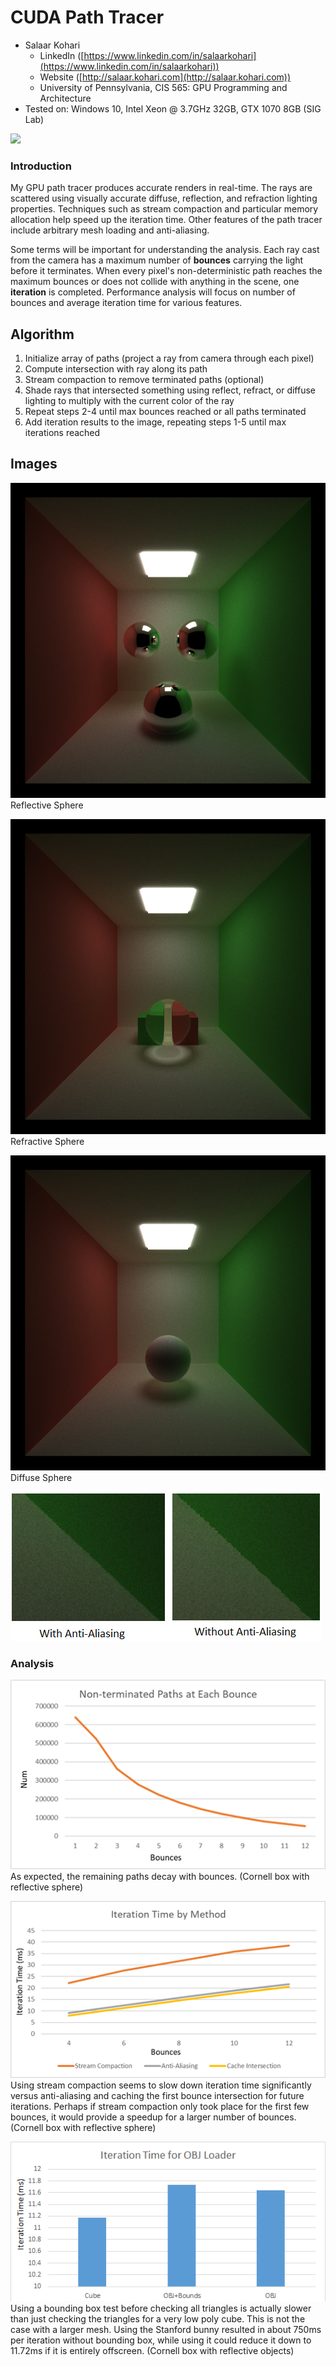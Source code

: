 CUDA Path Tracer
======================

* Salaar Kohari
  * LinkedIn ([https://www.linkedin.com/in/salaarkohari](https://www.linkedin.com/in/salaarkohari))
  * Website ([http://salaar.kohari.com](http://salaar.kohari.com))
  * University of Pennsylvania, CIS 565: GPU Programming and Architecture
* Tested on: Windows 10, Intel Xeon @ 3.7GHz 32GB, GTX 1070 8GB (SIG Lab)

![](img/pathtrace.gif)

### Introduction
My GPU path tracer produces accurate renders in real-time. The rays are scattered using visually accurate diffuse, reflection, and refraction lighting properties. Techniques such as stream compaction and particular memory allocation help speed up the iteration time. Other features of the path tracer include arbitrary mesh loading and anti-aliasing.

Some terms will be important for understanding the analysis. Each ray cast from the camera has a maximum number of **bounces** carrying the light before it terminates. When every pixel's non-deterministic path reaches the maximum bounces or does not collide with anything in the scene, one **iteration** is completed. Performance analysis will focus on number of bounces and average iteration time for various features.

## Algorithm
1. Initialize array of paths (project a ray from camera through each pixel)
2. Compute intersection with ray along its path
3. Stream compaction to remove terminated paths (optional)
4. Shade rays that intersected something using reflect, refract, or diffuse lighting to multiply with the current color of the ray
5. Repeat steps 2-4 until max bounces reached or all paths terminated
6. Add iteration results to the image, repeating steps 1-5 until max iterations reached

## Images
![](img/cornell-reflect.png)
Reflective Sphere

![](img/cornell-refract.png)
Refractive Sphere

![](img/sphere-diffuse.png)
Diffuse Sphere

![](img/anti-aliasing.png)

### Analysis
![](img/paths_bounce.png)
As expected, the remaining paths decay with bounces. (Cornell box with reflective sphere)

![](img/iteration_bounce.png)
Using stream compaction seems to slow down iteration time significantly versus anti-aliasing and caching the first bounce intersection for future iterations. Perhaps if stream compaction only took place for the first few bounces, it would provide a speedup for a larger number of bounces. (Cornell box with reflective sphere)

![](img/obj_loader.png)
Using a bounding box test before checking all triangles is actually slower than just checking the triangles for a very low poly cube. This is not the case with a larger mesh. Using the Stanford bunny resulted in about 750ms per iteration without bounding box, while using it could reduce it down to 11.72ms if it is entirely offscreen. (Cornell box with reflective objects)